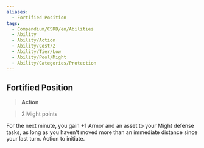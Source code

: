```yaml
---
aliases:
  - Fortified Position
tags:
  - Compendium/CSRD/en/Abilities
  - Ability
  - Ability/Action
  - Ability/Cost/2
  - Ability/Tier/Low
  - Ability/Pool/Might
  - Ability/Categories/Protection
---
```

  
    
## Fortified Position    
>**Action**    
>2 Might points  
    
For the next minute, you gain +1 Armor and an asset to your Might defense tasks, as long as you haven't moved more than an immediate distance since your last turn. Action to initiate.